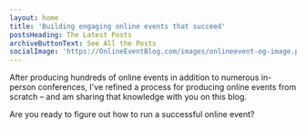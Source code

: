```yaml
---
layout: home
title: 'Building engaging online events that succeed'
postsHeading: The Latest Posts
archiveButtonText: See All the Posts
socialImage: 'https://OnlineEventBlog.com/images/onlineevent-og-image.png'
---
```


After producing hundreds of online events in addition to numerous in-person conferences, I've refined a process for producing online events from scratch – and am sharing that knowledge with you on this blog.

Are you ready to figure out how to run a successful online event?
